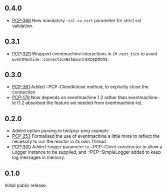 ## 0.4.0

- [PCP-366](https://tickets.puppetlabs.com/browse/PCP-366) New mandatory `:ssl_ca_cert`
  parameter for strict ssl validation.

## 0.3.1

- [PCP-329](https://tickets.puppetlabs.com/browse/PCP-361) Wrapped eventmachine
  interactions in `EM.next_tick` to avoid `EventMachine::ConnectionNotBound`
  exceptions.

## 0.3.0

- [PCP-361](https://tickets.puppetlabs.com/browse/PCP-361) Added
  ::PCP::Client#close method, to explicitly close the connection
- [PCP-179](https://tickets.puppetlabs.com/browse/PCP-179) Now depends on
  eventmachine 1.2 rather than eventmachine-le (1.2 absorbed the feature we
  needed from eventmachine-le).

## 0.2.0

- Added option parsing to bin/pcp-ping example
- [PCP-253](https://tickets.puppetlabs.com/browse/PCP-253) Formalised
  the use of eventmachine a little more to reflect the necessity to run
  the reactor in its own Thread
- [PCP-300](http://tickets.puppetlabs.com/browse/PCP-300) Added :logger
  parameter to ::PCP::Client constructor to allow a Logger instance to be
  supplied, and ::PCP::SimpleLogger added to keep log messages in memory.

## 0.1.0

Initial public release.
